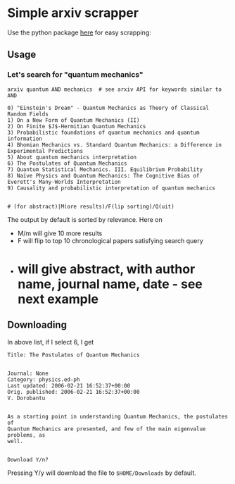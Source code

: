 # Simple arxiv scrapper

Use the python package [here](https://github.com/lukasschwab/arxiv.py) for easy scrapping:

## Usage 

### Let's search for "quantum mechanics"

```
arxiv quantum AND mechanics  # see arxiv API for keywords similar to AND

0) "Einstein's Dream" - Quantum Mechanics as Theory of Classical Random Fields
1) On a New Form of Quantum Mechanics (II)
2) On Finite $J$-Hermitian Quantum Mechanics
3) Probabilistic foundations of quantum mechanics and quantum information
4) Bhomian Mechanics vs. Standard Quantum Mechanics: a Difference in Experimental Predictions
5) About quantum mechanics interpretation
6) The Postulates of Quantum Mechanics
7) Quantum Statistical Mechanics. III. Equilibrium Probability
8) Naïve Physics and Quantum Mechanics: The Cognitive Bias of Everett's Many-Worlds Interpretation
9) Causality and probabilistic interpretation of quantum mechanics


# (for abstract)|M(ore results)/F(lip sorting)/Q(uit)
```

The output by default is sorted by relevance. Here on 

- M/m will give 10 more results
- F will flip to top 10 chronological papers satisfying search query
- # will give abstract, with author name, journal name, date - see next example

## Downloading

In above list, if I select 6, I get

```
Title: The Postulates of Quantum Mechanics


Journal: None
Category: physics.ed-ph
Last updated: 2006-02-21 16:52:37+00:00
Orig. published: 2006-02-21 16:52:37+00:00
V. Dorobantu


As a starting point in understanding Quantum Mechanics, the postulates of
Quantum Mechanics are presented, and few of the main eigenvalue problems, as
well.


Download Y/n?

```

Pressing Y/y will download the file to `$HOME/Downloads` by default. 
